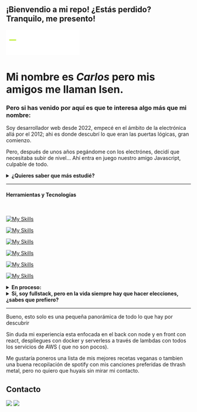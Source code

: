 ## ¡Bienvendio a mi repo! ¿Estás perdido? Tranquilo, me presento!

<img src="./gifcode.gif" width="200px" alt="hire isen or death metal!">

# Mi nombre es _Carlos_ pero mis amigos me llaman **Isen**.

### Pero si has venido por aquí es que te interesa algo más que mi nombre:

<p>Soy desarrollador web desde 2022, empecé en el ámbito de la electrónica allá por el 2012; ahi es donde descubrí lo que eran las puertas lógicas, gran comienzo.</p>
<p>
Pero, después de unos años pegándome con los electrónes, decidí que necesitaba subir de nivel...
Ahí entra en juego nuestro amigo Javascript, culpable de todo.
</p>

<details>
    <summary>
    <strong>¿Quieres saber que más estudié?</strong>
    </summary>
    <p > Aunque no te lo creas también estudié <strong> Filosofía</strong> en la Uned</p>
    <p> He hecho algunos cursos de google como soporte IT</p>
    <p> Además he hecho mis pinitos <strong>devops</strong> con un curso de Kubernetes en la Universidad de Gran Canaria.</p>
</details>

---

#### Herramientas y Tecnologías

<br />

[![My Skills](https://skillicons.dev/icons?i=html,css,react,nextjs)](https://skillicons.dev)
<br />

[![My Skills](https://skillicons.dev/icons?i=js,nodejs,typescript,express)](https://skillicons.dev)
<br />

[![My Skills](https://skillicons.dev/icons?i=postgresql,sequelize,mongodb)](https://skillicons.dev)
<br />

[![My Skills](https://skillicons.dev/icons?i=docker,kubernetes)](https://skillicons.dev)
<br/>

[![My Skills](https://skillicons.dev/icons?i=linux,bash)](https://skillicons.dev)
<br/>

[![My Skills](https://skillicons.dev/icons?i=vscode,postman)](https://skillicons.dev)

<details>
    <summary>
    <strong>En proceso:</strong>
    </summary>
    <p > Actualmente estoy practicando con:</p>

[![My Skills](https://skillicons.dev/icons?i=python,django)](https://skillicons.dev)

</details>
</div>

<details>
    <summary>
    <strong>Si, soy fullstack, pero en la vida siempre hay que hacer elecciones, ¿sabes que prefiero? </strong>
    </summary>
    <p > Lo siento fans de figma, el back siempre tendrá un lugar en mi code, digo core 🥲.</p>
</details>

</div>

---

<p> Bueno, esto solo es una pequeña panorámica de todo lo que hay por descubrir</p> 
<p> Sin duda mi experiencia esta enfocada en el back con node y en front con react, despliegues con docker y serverless a través de lambdas con todos los servicios de AWS ( que no son pocos).</p>
<p> Me gustaría poneros una lista de mis mejores recetas veganas o tambien una buena recopilación de spotify con mis canciones preferidas de thrash metal, pero no quiero que huyais sin mirar mi contacto.</p>

## Contacto

<p>
  <a href="mailto:carlos@devsarrollo.top" target="_blank"><img height="28" src ="https://img.shields.io/badge/Gmail-D14836?style=for-the-badge&logo=gmail&logoColor=white"></a>
  <a href="https://www.linkedin.com/in/isidro-c-benito" target="_blank"> <img height="28" src ="https://img.shields.io/badge/LinkedIn-0077B5?style=for-the-badge&logo=linkedin&logoColor=white"></a>

<br />

<div align="center">
